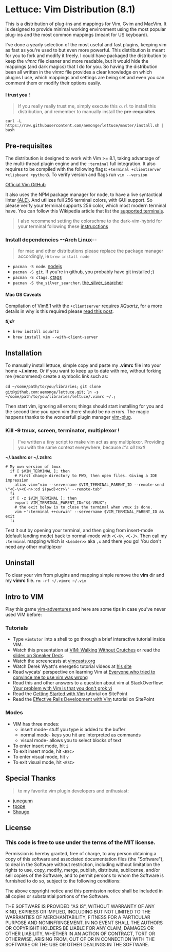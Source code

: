 # Lettuce: Vim Distribution (8.1)

This is a distribution of plug-ins and mappings for Vim, Gvim and MacVim.  It is designed to provide minimal working environment using the most popular plug-ins and the most common mappings (meant for US keyboard).

I've done a yearly selection of the most useful and fast plugins, keeping vim as fast as you're used to but even more powerful. This distribution is meant for you to fork and modify it freely. I could have packaged the distribution to keep the _vimrc_ file cleaner and more readable, but it would hide the mappings (and dark magics) that I do for you. So having the distribution been all written in the _vimrc_ file provides a clear knowledge on which plugins I use, which mappings and settings are being set and even you can comment them or modify their options easily.

#### I trust you !
> If you really really trust me, simply execute this `curl` to install this distribution, and remember to manually install the **pre-requisites**.

`curl -L https://raw.githubusercontent.com/aemonge/lettuce/master/install.sh | bash`

## Pre-requisites

The distribution is designed to work with Vim >= 8.1, taking advantage of the multi-thread plugin engine and the `:terminal` full integration. It also requires to be compiled with the following flags: `+terminal +clientserver +clipboard +python3`. To verify version and flags run `vim --version`

[Official Vim GitHub](https://github.com/vim/vim/)

It also uses the NPM package manager for node, to have a live syntactical linter [(ALE)](https://github.com/w0rp/ale). And utilizes full 256 terminal colors, with GUI support. So please verify your terminal supports 256 color, which most modern terminal have. You can follow this Wikipedia article that list the [supported terminals](https://en.wikipedia.org/wiki/Comparison_of_terminal_emulators).

> I also recommend setting the colorschme to the dark-vim-hybrid for your terminal following these [instrucctions](https://github.com/w0ng/vim-hybrid)


### Install dependencies --Arch Linux--
> for mac and other distributions please replace the package manager accordingly, ie `brew install node`

* `pacman -S node`. [nodejs](https://nodejs.org/)
* `pacman -S git`. If you're in github, you probably have git installed ;)
* `pacman -S ctags`. [ctags](https://github.com/universal-ctags/ctags)
* `pacman -S the_silver_searcher`. [the_silver_searcher](https://github.com/ggreer/the_silver_searcher)


#### Mac OS Caveats

Compilation of Vim8.1 with the `+clientserver` requires *XQuartz*, for a more details in why is this required please [read this post](http://www.markcampbell.me/2016/04/12/setting-up-yank-to-clipboard-on-a-mac-with-vim.html).

_**tl;dr**_

* `brew install xquartz`
* `brew install vim --with-client-server`


## Installation

To manually install lettuce, simple copy and paste my __.vimrc__ file into your home __~/.vimrc__. Or if you want to keep up to date with me, without forking me (recommend) create a symbolic link such as:

`cd ~/some/path/to/you/libraries;`
`git clone git@github.com:aemonge/lettuce.git;`
`ln -s ~/some/path/to/you/libraries/lettuce/.vimrc ~/.;`

Then start vim, ignoring all errors; things should start installing for you and the second time you open vim there should be no errors. The magic happens thanks to the wonderfull plugin manager [vim-plug](https://github.com/junegunn/vim-plug).

### Kill -9 tmux, screen, terminator, multiplexor !
> I've written a tiny script to make vim act as any multiplexor. Providing you with the same context everywhere, because *it's all text!*

__**~/.bashrc** or **~/.zshrc**__
```
# My own version of tmux
  if [ $VIM_TERMINAL ]; then
    # First change directory to PWD, then open files. Giving a IDE impression
    alias vim="vim --servername $VIM_TERMINAL_PARENT_ID --remote-send \"<C-\><C-n>:cd $(pwd)<cr>\" --remote-tab"
  fi
  if [ -z $VIM_TERMINAL ]; then
    export VIM_TERMINAL_PARENT_ID="$$-VMUX";
    # the exit below is to close the terminal when vmux is done.
    vim +':terminal ++curwin' --servername $VIM_TERMINAL_PARENT_ID && exit
  fi
```

Test it out by opening your terminal, and then going from insert-mode (default landing mode) back to normal-mode with `<C-K>`, `<C-J>`. Then call my `:terminal` mapping which is `<Leader>x` aka `,x` and there you go! You don't need any other multiplexor

## Uninstall

To clear your vim from plugins and mapping simple remove the __vim__ dir and my __vimrc__ file.
`rm -rf ~/.vimrc ~/.vim`

## Intro to VIM

Play this game [vim-adventures](https://vim-adventures.com/) and here are some tips in case you've never used VIM before:

### Tutorials

* Type `vimtutor` into a shell to go through a brief interactive
  tutorial inside VIM.
* Watch this presentation at [VIM: Walking Without Crutches](https://vimeo.com/16458939) or read the [slides on Speaker Deck](https://speakerdeck.com/nelstrom/vim-precision-editing-at-the-speed-of-thought).
* Watch the screencasts at [vimcasts.org](http://vimcasts.org/)
* Watch Derek Wyatt's energetic tutorial videos at [his site](http://derekwyatt.org/vim/tutorials/)
* Read wycats' perspective on learning Vim at
  [Everyone who tried to convince me to use vim was wrong](http://yehudakatz.com/2010/07/29/everyone-who-tried-to-convince-me-to-use-vim-was-wrong/)
* Read this and other answers to a question about vim at StackOverflow:
  [Your problem with Vim is that you don't grok vi](http://stackoverflow.com/questions/1218390/what-is-your-most-productive-shortcut-with-vim/1220118#1220118)
* Read the [Getting Started with Vim](http://www.sitepoint.com/getting-started-vim/) tutorial on SitePoint
* Read the [Effective Rails Development with Vim](http://www.sitepoint.com/effective-rails-development-vim/) tutorial on SitePoint

### Modes

* VIM has three modes:
  * insert mode- stuff you type is added to the buffer
  * normal mode- keys you hit are interpreted as commands
  * visual mode- allows you to select blocks of text
* To enter insert mode, hit `i`
* To exit insert mode, hit `<ESC>`
* To enter visual mode, hit `v`
* To exit visual mode, hit `<ESC>`



## Special Thanks
> to my favorite vim plugin developers and enthusiast:

* [junegunn](https://github.com/junegunn*)
* [tpope](https://github.com/tpope)
* [Shougo](https://github.com/Shougo)

## License

### This code is free to use under the terms of the MIT license.

Permission is hereby granted, free of charge, to any person obtaining
a copy of this software and associated documentation files (the
"Software"), to deal in the Software without restriction, including
without limitation the rights to use, copy, modify, merge, publish,
distribute, sublicense, and/or sell copies of the Software, and to
permit persons to whom the Software is furnished to do so, subject to
the following conditions:

The above copyright notice and this permission notice shall be included
in all copies or substantial portions of the Software.

THE SOFTWARE IS PROVIDED "AS IS", WITHOUT WARRANTY OF ANY KIND,
EXPRESS OR IMPLIED, INCLUDING BUT NOT LIMITED TO THE WARRANTIES OF
MERCHANTABILITY, FITNESS FOR A PARTICULAR PURPOSE AND NONINFRINGEMENT.
IN NO EVENT SHALL THE AUTHORS OR COPYRIGHT HOLDERS BE LIABLE FOR ANY
CLAIM, DAMAGES OR OTHER LIABILITY, WHETHER IN AN ACTION OF CONTRACT,
TORT OR OTHERWISE, ARISING FROM, OUT OF OR IN CONNECTION WITH THE
SOFTWARE OR THE USE OR OTHER DEALINGS IN THE SOFTWARE.
